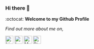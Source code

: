 ### Hi there 👋

:octocat: **Welcome to my Github Profile**


*Find out more about me on,*
<!-- <div align="center"> -->
<a href="https://www.linkedin.com/in/swapnil-masurekar/" target="_blank"><img src="https://img.shields.io/badge/LinkedIn-%230077B5.svg?&style=flat-square&logo=linkedin&logoColor=white" alt="LinkedIn" height=25></a> 
<a href="https://leetcode.com/swapnil3597/" target="_blank"><img src="https://upload.wikimedia.org/wikipedia/commons/0/0a/LeetCode_Logo_black_with_text.svg?&style=flat-square&logo=linkedin&logoColor=white" alt="LeetCode" height=25></a> 
<a href="https://medium.com/@swapnil3597" target="_blank"><img src="https://miro.medium.com/max/500/1*Ra88BZ-CSTovFS2ZSURBgg.png?&style=flat-square&logo=linkedin&logoColor=white" alt="Medium" height=25></a>
<a href="https://stackoverflow.com/users/11652623/swapnil-masurekar" target="_blank"><img src="https://upload.wikimedia.org/wikipedia/commons/f/f7/Stack_Overflow_logo.pngg?&style=flat-square&logo=linkedin&logoColor=white" alt="StackOverflow" height=25></a> 



<!--
**swapnil3597/swapnil3597** is a ✨ _special_ ✨ repository because its `README.md` (this file) appears on your GitHub profile.

Here are some ideas to get you started:

- 🔭 I’m currently working on ...
- 🌱 I’m currently learning ...
- 👯 I’m looking to collaborate on ...
- 🤔 I’m looking for help with ...
- 💬 Ask me about ...
- 📫 How to reach me: ...
- 😄 Pronouns: ...
- ⚡ Fun fact: ...
-->
